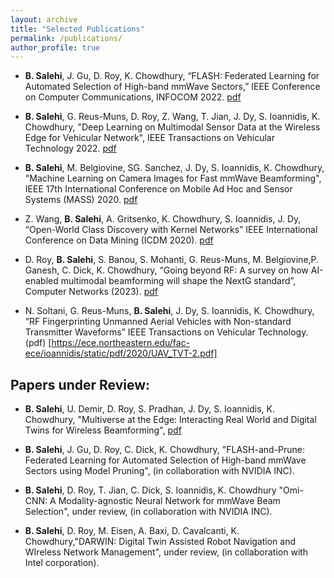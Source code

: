 ```yaml
---
layout: archive
title: "Selected Publications"
permalink: /publications/
author_profile: true
---
```

* **B. Salehi**, J. Gu, D. Roy, K. Chowdhury, “FLASH: Federated Learning for Automated Selection of High-band mmWave Sectors,” IEEE Conference on Computer Communications, INFOCOM 2022. [pdf](https://par.nsf.gov/servlets/purl/10356271)

* **B. Salehi**, G. Reus-Muns, D. Roy, Z. Wang, T. Jian, J. Dy, S. Ioannidis, K. Chowdhury, "Deep Learning on Multimodal Sensor Data at the Wireless Edge for Vehicular Network", IEEE Transactions on Vehicular Technology 2022. [pdf](https://ieeexplore.ieee.org/stamp/stamp.jsp?tp=&arnumber=9764610)

* **B. Salehi**, M. Belgiovine, SG. Sanchez, J. Dy, S. Ioannidis, K. Chowdhury, "Machine Learning on Camera Images for Fast mmWave Beamforming", IEEE 17th International Conference on Mobile Ad Hoc and Sensor Systems (MASS) 2020. [pdf](https://ieeexplore.ieee.org/stamp/stamp.jsp?tp=&arnumber=9356065)

* Z. Wang, **B. Salehi**, A. Gritsenko, K. Chowdhury, S. Ioannidis, J. Dy, “Open-World Class Discovery with Kernel Networks” IEEE International Conference on Data Mining (ICDM 2020). [pdf](https://ece.northeastern.edu/fac-ece/ioannidis/static/pdf/2020/Open_World_Class_Discovery_with_Kernel_Networks.pdf)

* D. Roy, **B. Salehi**, S. Banou, S. Mohanti, G. Reus-Muns, M. Belgiovine,P. Ganesh, C. Dick, K. Chowdhury, “Going beyond RF: A survey on how AI-enabled multimodal beamforming will shape the NextG standard”, Computer Networks (2023). [pdf](https://www.sciencedirect.com/science/article/pii/S1389128623001743)

*  N. Soltani, G. Reus-Muns, **B. Salehi**, J. Dy, S. Ioannidis, K. Chowdhury, ”RF Fingerprinting Unmanned Aerial Vehicles with Non-standard Transmitter Waveforms” IEEE Transactions on Vehicular Technology. (pdf) [https://ece.northeastern.edu/fac-ece/ioannidis/static/pdf/2020/UAV_TVT-2.pdf]

  

Papers under Review:
--

* **B. Salehi**, U. Demir, D. Roy, S. Pradhan, J. Dy, S. Ioannidis, K. Chowdhury, "Multiverse at the Edge: Interacting Real World and Digital Twins for Wireless Beamforming", [pdf](https://browse.arxiv.org/pdf/2305.10350.pdf)

* **B. Salehi**, J. Gu, D. Roy, C. Dick, K. Chowdhury, "FLASH-and-Prune: Federated Learning for Automated Selection of High-band mmWave Sectors using Model Pruning", (in collaboration with NVIDIA INC).

* **B. Salehi**, D. Roy, T. Jian, C. Dick, S. Ioannidis, K. Chowdhury "Omi-CNN: A Modality-agnostic Neural Network for mmWave Beam Selection", under review, (in collaboration with NVIDIA INC).

* **B. Salehi**, D. Roy, M. Eisen, A. Baxi, D. Cavalcanti, K. Chowdhury,"DARWIN: Digital Twin Assisted Robot Navigation and WIreless Network Management", under review, (in collaboration with Intel corporation).


